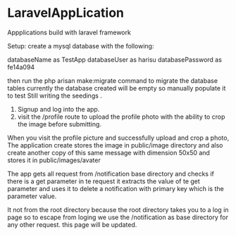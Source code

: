 # LaravelAppLication
Appplications build with laravel framework


Setup:
create a mysql database with the following:

databaseName as TestApp
databaseUser as harisu
databasePassword as fe14a094

then run the php arisan make:migrate command to migrate the database tables
currently the database created will be empty so manually populate it to test 
Still writing the seedings .

1. Signup and log into the app.
2. visit the /profile route to upload the profile photo with the ability to crop the image before submitting.

When you visit the profile picture and successfully upload and crop a photo, The application create stores the image in public/image directory
and also create another copy of this same message with dimension 50x50 and stores it in public/images/avater

The app gets all request from /notification base directory and checks if there is a get parameter in te request it extracts the value of te get parameter and uses it to delete a notification with primary key which is the parameter value.

It not from the root directory because the root directory takes you to a log in page so to escape from loging we use the /notification as base directory for any other request.
this page will be updated.

